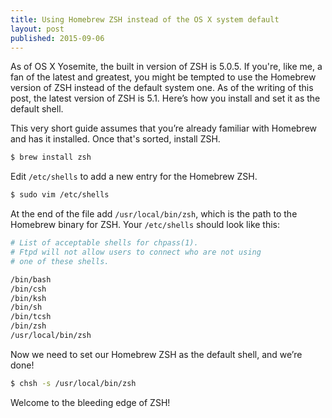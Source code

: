 ```yaml
---
title: Using Homebrew ZSH instead of the OS X system default
layout: post
published: 2015-09-06
---
```


As of OS X Yosemite, the built in version of ZSH is 5.0.5. If you're, like me, a fan of the latest and greatest, you might be tempted to use the Homebrew version of ZSH instead of the default system one. As of the writing of this post, the latest version of ZSH is 5.1. Here’s how you install and set it as the default shell.

This very short guide assumes that you’re already familiar with Homebrew and has it installed. Once that's sorted, install ZSH.

~~~bash
$ brew install zsh
~~~

Edit `/etc/shells` to add a new entry for the Homebrew ZSH.

~~~bash
$ sudo vim /etc/shells
~~~

At the end of the file add `/usr/local/bin/zsh`, which is the path to the Homebrew binary for ZSH. Your `/etc/shells` should look like this:

~~~bash
# List of acceptable shells for chpass(1).
# Ftpd will not allow users to connect who are not using
# one of these shells.

/bin/bash
/bin/csh
/bin/ksh
/bin/sh
/bin/tcsh
/bin/zsh
/usr/local/bin/zsh
~~~

Now we need to set our Homebrew ZSH as the default shell, and we’re done!

~~~bash
$ chsh -s /usr/local/bin/zsh
~~~

Welcome to the bleeding edge of ZSH!
